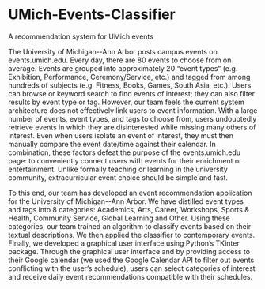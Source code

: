 # UMich-Events-Classifier
A recommendation system for UMich events

The University of Michigan--Ann Arbor posts campus events on events.umich.edu. Every day, there are 80 events to choose from on average. Events are grouped into approximately 20 “event types” (e.g. Exhibition, Performance, Ceremony/Service, etc.) and tagged from among hundreds of subjects (e.g. Fitness, Books, Games, South Asia, etc.). Users can browse or keyword search to find events of interest; they can also filter results by event type or tag. However, our team feels the current system architecture does not effectively link users to event information. With a large number of events, event types, and tags to choose from, users undoubtedly retrieve events in which they are disinterested while missing many others of interest. Even when users isolate an event of interest, they must then manually compare the event date/time against their calendar. In combination, these factors defeat the purpose of the events.umich.edu page: to conveniently connect users with events for their enrichment or entertainment. Unlike formally teaching or learning in the university community, extracurricular event choice should be simple and fast.

To this end, our team has developed an event recommendation application for the University of Michigan--Ann Arbor. We have distilled event types and tags into 8 categories: Academics, Arts, Career, Workshops, Sports & Health, Community Service, Global Learning and Other. Using these categories, our team trained an algorithm to classify events based on their textual descriptions. We then applied the classifier to contemporary events. Finally, we developed a graphical user interface using Python’s TKinter package. Through the graphical user interface and by providing access to their Google calendar (we used the Google Calendar API to filter out events conflicting with the user’s schedule), users can select categories of interest and receive daily event recommendations compatible with their schedules. 
